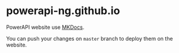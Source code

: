 # powerapi-ng.github.io
PowerAPI website use [MKDocs](https://www.mkdocs.org/). 

You can push your changes on `master` branch to deploy them on the website. 
